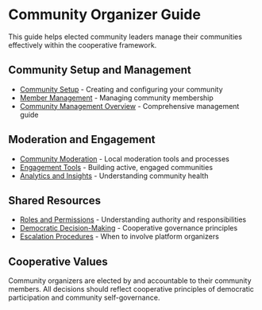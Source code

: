 # Community Organizer Guide

This guide helps elected community leaders manage their communities effectively within the cooperative framework.

## Community Setup and Management
- [Community Setup](community_setup.md) - Creating and configuring your community
- [Member Management](member_management.md) - Managing community membership
- [Community Management Overview](../community_management.md) - Comprehensive management guide

## Moderation and Engagement
- [Community Moderation](community_moderation.md) - Local moderation tools and processes
- [Engagement Tools](engagement_tools.md) - Building active, engaged communities
- [Analytics and Insights](analytics_and_insights.md) - Understanding community health

## Shared Resources
- [Roles and Permissions](../shared/roles_and_permissions.md) - Understanding authority and responsibilities
- [Democratic Decision-Making](../shared/democratic_principles.md) - Cooperative governance principles
- [Escalation Procedures](../shared/escalation_matrix.md) - When to involve platform organizers

## Cooperative Values
Community organizers are elected by and accountable to their community members. All decisions should reflect cooperative principles of democratic participation and community self-governance.
